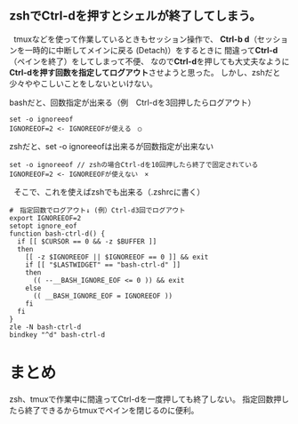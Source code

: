 ## zshでCtrl-dを押すとシェルが終了してしまう。
&nbsp;
tmuxなどを使って作業しているときもセッション操作で、
**Ctrl-b d**（セッションを一時的に中断してメインに戻る (Detach)）をするときに
間違って**Ctrl-d**（ペインを終了）をしてしまって不便、
なので**Ctrl-d**を押しても大丈夫なように**Ctrl-dを押す回数を指定してログアウト**させようと思った。
しかし、zshだと少々ややこしいことをしないといけない。

bashだと、回数指定が出来る（例　Ctrl-dを3回押したらログアウト）
```
set -o ignoreeof
IGNOREEOF=2 <- IGNOREEOFが使える　○
```
zshだと、set -o ignoreeofは出来るが回数指定が出来ない
```
set -o ignoreeof // zshの場合Ctrl-dを10回押したら終了で固定されている
IGNOREEOF=2 <- IGNOREEOFが使えない　×
```
&nbsp;
そこで、これを使えばzshでも出来る（.zshrcに書く）
```
#　指定回数でログアウト↓ (例）Ctrl-d3回でログアウト
export IGNOREEOF=2
setopt ignore_eof
function bash-ctrl-d() {
  if [[ $CURSOR == 0 && -z $BUFFER ]]
  then
    [[ -z $IGNOREEOF || $IGNOREEOF == 0 ]] && exit
    if [[ "$LASTWIDGET" == "bash-ctrl-d" ]]
    then
      (( --__BASH_IGNORE_EOF <= 0 )) && exit
    else
      (( __BASH_IGNORE_EOF = IGNOREEOF ))
    fi
  fi
}
zle -N bash-ctrl-d
bindkey "^d" bash-ctrl-d
```
# まとめ
zsh、tmuxで作業中に間違ってCtrl-dを一度押しても終了しない。
指定回数押したら終了できるからtmuxでペインを閉じるのに便利。
